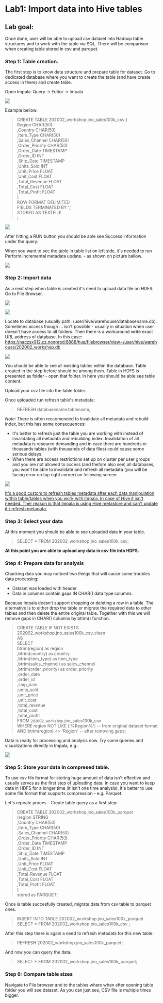 # Lab1: Import data into Hive tables

## Lab goal: 
Once done, user will be able to upload csv dataset into Hadoop table structures and to work with the table via SQL. There will be comparison when creating table stored in csv and parquet. 

### Step 1: Table creation.
The first step is to know data structure and prepare table for dataset. Go to dedicated database where you want to create the table (and have create access in there) and create table. 

Open Impala: Query -> Editor -> Impala

![](printscreens/Impala.png)

Example bellow: 

> CREATE TABLE 202002_workshop.jno_sales100k_csv ( <br>
> Region CHAR(50)  <br>
> ,Country CHAR(50) <br>
> ,Item_Type CHAR(50) <br>
> ,Sales_Channel CHAR(50) <br>
> ,Order_Priority CHAR(50) <br>
> ,Order_Date TIMESTAMP  <br>
> ,Order_ID INT <br>
> ,Ship_Date TIMESTAMP <br>
> ,Units_Sold INT <br>
> ,Unit_Price FLOAT <br>
> ,Unit_Cost FLOAT <br>
> ,Total_Revenue FLOAT <br>
> ,Total_Cost FLOAT <br>
> ,Total_Profit FLOAT <br>
> ) <br>
> ROW FORMAT DELIMITED <br>
> FIELDS TERMINATED BY ',' <br>
> STORED AS TEXTFILE <br>
> ; <br>

![](printscreens/Create_table.png)

After hitting a RUN button you should be able see Success information under the query. 

When you want to see the table in table list on left side, it's needed to run Perform incremental metadata update. - as shown on picture bellow. 

![](printscreens/Impala_new_table.png)


### Step 2: Import data
As a next step when table is created it's need to upload data file on HDFS. Go to File Browser. 

![](printscreens/left_menu.png)

![](printscreens/left_menu_files.png)

Locate to database (usually path: /user/hive/warehouse/databasename.db). Sometimes access though ... isn't possible - usually in situation when user doesn't have access to all folders. Then there is a workaround write exact URL address of database. In this case: https://naczsx012.cz.nonprod:8888/hue/filebrowser/view=/user/hive/warehouse/202002_workshop.db

![](printscreens/File_browser.png)


You should be able to see all existing tables within the database. Table created in the step before should be among them. Table in HDFS is presented as folder - open that folder. In here you should be able see table content. 

Upload your csv file into the table folder. 

Once uploaded run refresh table's metadata: 

> REFRESH databasename.tablename; 

<i> Note: </i>
There is often reccomended to Invalidate all metadata and rebuild index, but this has some consequences: 
* It's better to refresh just the table you are working with instead of Invalidating all metadata and rebuilding index. Invalidation of all metadata is resource demanding and in case there are hundreds or thousands tables (with thousands of data files) could cause some serious delays. 
* When there are access restrictions set up on cluster per user groups and you are not allowed to access (and thefore also see) all databases, you won't be able to invalidate and refresh all metadata (you will be facing error on top right corner) on following screen.

![](printscreens/Impala_invalidate.png)


  <u> It's a good custom to refresh tables metadata after each data manipulation within table/tables when you work with Impala. In case of Hive it isn't needed. Ther reason is that Impala is using Hive metastore and can't update it / refresh metadata.  </u>
  
  
  ### Step 3: Select your data
  At this moment you should be able to see uploaded data in your table. 
  
  > SELECT * FROM 202002_workshop.jno_sales100k_csv; 
  
  <b> At this point you are able to upload any data in csv file into HDFS.  </b>
  
  ### Step 4: Prepare data for analysis 
  
  Chacking data you may noticed two things that will cause some troubles data processing: 
  * Dataset was loaded with header
  * Data in columns contain gaps IN CHAR() data type columns. 
  
  Because Impala doesn't support dropping or deleting a row in a table. The alternative is to either drop the table or migrate the required data to other tables and then delete the entire original table. Together with this we will remove gaps in CHAR() columns by btrim() function. 
  
  
> CREATE TABLE IF NOT EXISTS 202002_workshop.jno_sales100k_csv_clean <br> 
> AS  <br>
> SELECT  <br>
> btrim(region) as region <br>
> ,btrim(country) as country <br>
> ,btrim(item_type) as item_type <br>
> ,btrim(sales_channel) as sales_channel <br>
> ,btrim(order_priority) as order_priority <br>
> ,order_date <br>
> ,order_id <br>
> ,ship_date <br>
> ,units_sold <br>
> ,unit_price <br>
> ,unit_cost <br>
> ,total_revenue <br>
> ,total_cost <br>
> ,total_profit <br>
> FROM `202002_workshop`.jno_sales100k_csv <br>
> WHERE region NOT LIKE ('%Region%') -- from original dataset format  <br>
> AND btrim(region) <> 'Region' -- after removing gaps; <br>

Data is ready for processing and analysis now. Try some queries and visualizations directly in Impala, e.g.:


![](printscreens/Impala_graph.png)


  
  ### Step 5: Store your data in compresed table. 
  To use csv file format for storing huge amount of data isn't effective and usually serves as the first step of uploading data. In case you want to keep data in HDFS for a longer time (it isn't one time analysis), it's better to use some file format that supports compression - e.g. Parquet. 
  
  Let's repeate proces - Create table query as a first step: 
  
  > CREATE TABLE 202002_workshop.jno_sales100k_parquet <br>
> (region STRING  <br>
> ,Country CHAR(50) <br>
> ,Item_Type CHAR(50) <br>
> ,Sales_Channel CHAR(50) <br>
> ,Order_Priority CHAR(50) <br>
> ,Order_Date TIMESTAMP  <br>
> ,Order_ID INT <br>
> ,Ship_Date TIMESTAMP <br>
> ,Units_Sold INT <br>
> ,Unit_Price FLOAT <br>
> ,Unit_Cost FLOAT <br>
> ,Total_Revenue FLOAT <br>
> ,Total_Cost FLOAT <br>
> ,Total_Profit FLOAT <br>
> ) <br>
> stored as PARQUET;  <br>
  
 Once is table succesfully created, migrate data from csv table to parquet ones. 
 
 > INSERT INTO TABLE 202002_workshop.jno_sales100k_parquet SELECT * FROM 202002_workshop.jno_sales100k_csv ; <br> 
 
After this step there is again a need to refresh metadata for this new table: 

> REFRESH 202002_workshop.jno_sales100k_parquet; <br>

And now you can query the data.

> SELECT * FROM 202002_workshop.jno_sales100k_parquet; <br> 

 
 ### Step 6: Compare table sizes
 
 Navigate to File browser and to the tables where when after opening table folder you will see dataset. As you can just see, CSV file is multiple times bigger.  

  
